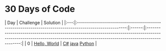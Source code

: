 # 30 Days of Code

| Day |                                                Challenge                                                |                                                                                    Solution                                                                                  |
|:---:|:-------------------------------------------------------------------------------------------------------:|:------:|:---------------------------------------------------------------------------------------------------------------------------------------------------------------------------:|
|  0  | [Hello, World](https://www.hackerrank.com/challenges/30-hello-world)                                    | [C#](https://github.com/gscvirus/hackerRank/blob/Day_0_Hello_World/master/Day%200%20Hello%2C%20World/Solution.cs) [java](https://github.com/gscvirus/hackerRank/blob/Day_0_Hello_World/master/Day%200%20Hello%2C%20World/Solution.java) [Python](https://github.com/gscvirus/hackerRank/blob/Day_0_Hello_World/master/Day%200%20Hello%2C%20World/Solution.py)  |